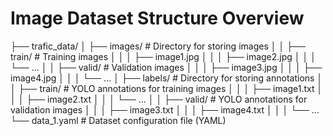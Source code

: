 # Image Dataset Structure Overview

├── trafic_data/
│   ├── images/               # Directory for storing images
│   │   ├── train/            # Training images
│   │   │   ├── image1.jpg
│   │   │   ├── image2.jpg
│   │   │   └── ...
│   │   ├── valid/              # Validation images
│   │   │   ├── image3.jpg
│   │   │   ├── image4.jpg
│   │   │   └── ...
│   ├── labels/               # Directory for storing annotations
│   │   ├── train/            # YOLO annotations for training images
│   │   │   ├── image1.txt
│   │   │   ├── image2.txt
│   │   │   └── ...
│   │   ├── valid/              # YOLO annotations for validation images
│   │   │   ├── image3.txt
│   │   │   ├── image4.txt
│   │   │   └── ...
└── data_1.yaml             # Dataset configuration file (YAML)